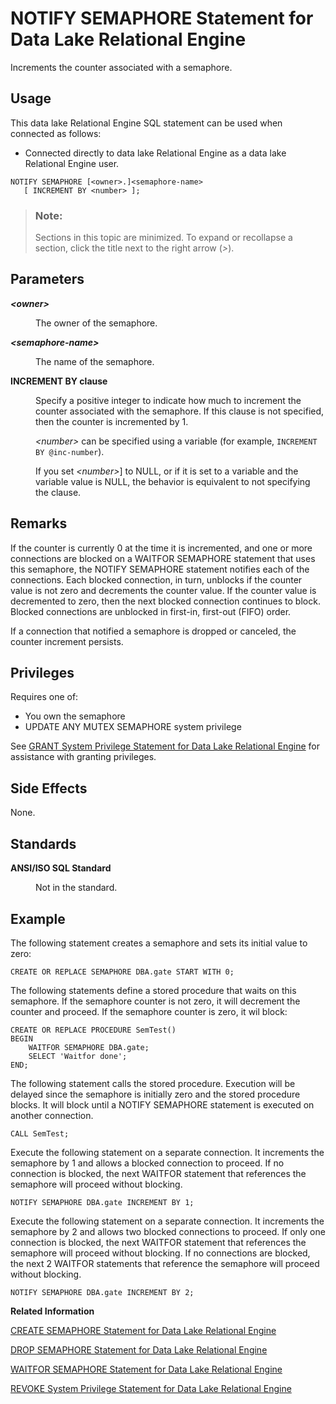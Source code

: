 <!-- loio8171dbe36ce21014b0d594471fc5e8a3 -->

# NOTIFY SEMAPHORE Statement for Data Lake Relational Engine

Increments the counter associated with a semaphore.



<a name="loio8171dbe36ce21014b0d594471fc5e8a3__section_ovp_dvr_znb"/>

## Usage

This data lake Relational Engine SQL statement can be used when connected as follows:

-   Connected directly to data lake Relational Engine as a data lake Relational Engine user.



```
NOTIFY SEMAPHORE [<owner>.]<semaphore-name> 
   [ INCREMENT BY <number> ];

```



> ### Note:  
> Sections in this topic are minimized. To expand or recollapse a section, click the title next to the right arrow \(*\>*\).



## Parameters


<dl>
<dt><b>

*<owner\>*

</b></dt>
<dd>

The owner of the semaphore.



</dd><dt><b>

*<semaphore-name\>*

</b></dt>
<dd>

The name of the semaphore.



</dd><dt><b>

INCREMENT BY clause

</b></dt>
<dd>

Specify a positive integer to indicate how much to increment the counter associated with the semaphore. If this clause is not specified, then the counter is incremented by 1.

*<number\>* can be specified using a variable \(for example, `INCREMENT BY @inc-number`\).

If you set *<number\>*\] to NULL, or if it is set to a variable and the variable value is NULL, the behavior is equivalent to not specifying the clause.



</dd>
</dl>



## Remarks

If the counter is currently 0 at the time it is incremented, and one or more connections are blocked on a WAITFOR SEMAPHORE statement that uses this semaphore, the NOTIFY SEMAPHORE statement notifies each of the connections. Each blocked connection, in turn, unblocks if the counter value is not zero and decrements the counter value. If the counter value is decremented to zero, then the next blocked connection continues to block. Blocked connections are unblocked in first-in, first-out \(FIFO\) order.

If a connection that notified a semaphore is dropped or canceled, the counter increment persists.



<a name="loio8171dbe36ce21014b0d594471fc5e8a3__section_u4d_wvx_m2b"/>

## Privileges

Requires one of:

-   You own the semaphore
-   UPDATE ANY MUTEX SEMAPHORE system privilege

See [GRANT System Privilege Statement for Data Lake Relational Engine](grant-system-privilege-statement-for-data-lake-relational-engine-a3dfcb0.md) for assistance with granting privileges.



## Side Effects

None.



## Standards


<dl>
<dt><b>

ANSI/ISO SQL Standard

</b></dt>
<dd>

Not in the standard.



</dd>
</dl>



## Example

The following statement creates a semaphore and sets its initial value to zero:

```
CREATE OR REPLACE SEMAPHORE DBA.gate START WITH 0;
```

The following statements define a stored procedure that waits on this semaphore. If the semaphore counter is not zero, it will decrement the counter and proceed. If the semaphore counter is zero, it wil block:

```
CREATE OR REPLACE PROCEDURE SemTest()
BEGIN
    WAITFOR SEMAPHORE DBA.gate;
    SELECT 'Waitfor done';
END;
```

The following statement calls the stored procedure. Execution will be delayed since the semaphore is initially zero and the stored procedure blocks. It will block until a NOTIFY SEMAPHORE statement is executed on another connection.

```
CALL SemTest;
```

Execute the following statement on a separate connection. It increments the semaphore by 1 and allows a blocked connection to proceed. If no connection is blocked, the next WAITFOR statement that references the semaphore will proceed without blocking.

```
NOTIFY SEMAPHORE DBA.gate INCREMENT BY 1;
```

Execute the following statement on a separate connection. It increments the semaphore by 2 and allows two blocked connections to proceed. If only one connection is blocked, the next WAITFOR statement that references the semaphore will proceed without blocking. If no connections are blocked, the next 2 WAITFOR statements that reference the semaphore will proceed without blocking.

```
NOTIFY SEMAPHORE DBA.gate INCREMENT BY 2;
```

**Related Information**  


[CREATE SEMAPHORE Statement for Data Lake Relational Engine](create-semaphore-statement-for-data-lake-relational-engine-816c77e.md "Creates or replaces a semaphore and establishes the initial value for its counter. A semaphore is a locking mechanism that uses a counter to communicate and control the availability of a resource such as an external library or procedure.")

[DROP SEMAPHORE Statement for Data Lake Relational Engine](drop-semaphore-statement-for-data-lake-relational-engine-816ee48.md "Drops a semaphore.")

[WAITFOR SEMAPHORE Statement for Data Lake Relational Engine](waitfor-semaphore-statement-for-data-lake-relational-engine-81803f2.md "Decrements the counter associated with a semaphore.")

[REVOKE System Privilege Statement for Data Lake Relational Engine](revoke-system-privilege-statement-for-data-lake-relational-engine-a3eadda.md "Removes specific system privileges from specific users and the right to administer the privilege.")

